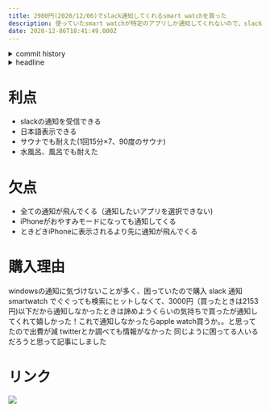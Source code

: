 ```yaml
---
title: 2980円(2020/12/06)でslack通知してくれるsmart watchを買った
description: 使っていたsmart watchが特定のアプリしか通知してくれないので、slackでも通知してくれるsmart watchを買いました。
date: 2020-12-06T18:41:49.000Z
---
```

<!-- history area start -->
<details><summary>commit history</summary><div><ol>
<li>2020/12/06 18:40:42 b637d6d</li>
<li>2020/12/06 18:36:41 7d563a7</li>
</ol></div></details>
<!-- history area end -->
<!-- toc area start -->
<details><summary>headline</summary><div>

<!-- toc -->

- [利点](#%E5%88%A9%E7%82%B9)
- [欠点](#%E6%AC%A0%E7%82%B9)
- [購入理由](#%E8%B3%BC%E5%85%A5%E7%90%86%E7%94%B1)
- [リンク](#%E3%83%AA%E3%83%B3%E3%82%AF)

<!-- tocstop -->

</div></details>

<!-- toc area end -->

# 利点

- slackの通知を受信できる
- 日本語表示できる
- サウナでも耐えた(1回15分×7、90度のサウナ)
- 水風呂、風呂でも耐えた

# 欠点

- 全ての通知が飛んでくる（通知したいアプリを選択できない)
- iPhoneがおやすみモードになっても通知してくる
- ときどきiPhoneに表示されるより先に通知が飛んでくる

# 購入理由

windowsの通知に気づけないことが多く、困っていたので購入
slack 通知 smartwatch でぐぐっても検索にヒットしなくて、3000円（買ったときは2153円)以下だから通知しなかったときは諦めようくらいの気持ちで買ったが通知してくれて嬉しかった！これで通知しなかったらapple watch買うか。。と思ってたので出費が減
twitterとか調べても情報がなかった
同じように困ってる人いるだろうと思って記事にしました

# リンク

<a notChange href="https://www.amazon.co.jp/gp/product/B0863GTKY3/ref=as_li_ss_il?ie=UTF8&psc=1&linkCode=li2&tag=kajirikajiri-22&linkId=5874c870294b55e23a6772ff283bcce6&language=ja_JP" target="_blank"><img border="0" src="//ws-fe.amazon-adsystem.com/widgets/q?_encoding=UTF8&ASIN=B0863GTKY3&Format=_SL160_&ID=AsinImage&MarketPlace=JP&ServiceVersion=20070822&WS=1&tag=kajirikajiri-22&language=ja_JP" ></a><img src="https://ir-jp.amazon-adsystem.com/e/ir?t=kajirikajiri-22&language=ja_JP&l=li2&o=9&a=B0863GTKY3" width="1" height="1" border="0" alt="" style="border:none !important; margin:0px !important;" />



